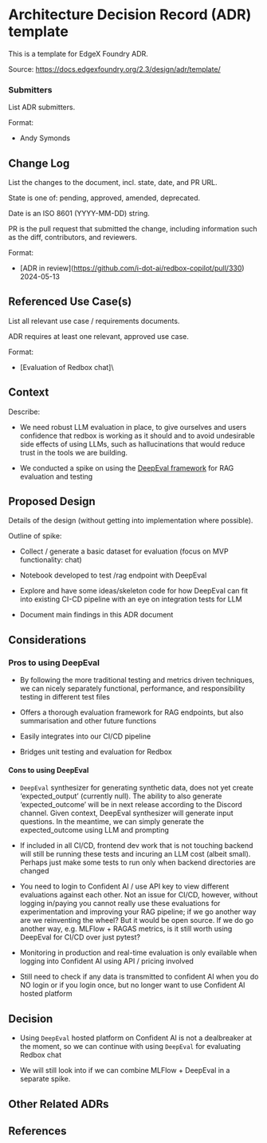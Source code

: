 # Architecture Decision Record (ADR) template <!-- Replace with ADR title -->

This is a template for EdgeX Foundry ADR.

Source: https://docs.edgexfoundry.org/2.3/design/adr/template/


### Submitters

List ADR submitters.

Format:

- Andy Symonds


## Change Log

List the changes to the document, incl. state, date, and PR URL.

State is one of: pending, approved, amended, deprecated.

Date is an ISO 8601 (YYYY-MM-DD) string.

PR is the pull request that submitted the change, including information such as the diff, contributors, and reviewers.

Format:

- \[ADR in review]\(https://github.com/i-dot-ai/redbox-copilot/pull/330) 2024-05-13

<!-- - \[Status of ADR e.g. approved, amended, etc.\]\(URL of pull request\) YYYY-MM-DD -->


## Referenced Use Case(s)

List all relevant use case / requirements documents.

ADR requires at least one relevant, approved use case.

Format:

- \[Evaluation of Redbox chat\]\


## Context

Describe:

- We need robust LLM evaluation in place, to give ourselves and users confidence that redbox is working as it should and to avoid undesirable side effects of using LLMs, such as hallucinations that would reduce trust in the tools we are building.

- We conducted a spike on using the [DeepEval framework](https://github.com/confident-ai/deepeval) for RAG evaluation and testing


## Proposed Design

Details of the design (without getting into implementation where possible).

Outline of spike:

- Collect / generate a basic dataset for evaluation (focus on MVP functionality: chat)

- Notebook developed to test /rag endpoint with DeepEval

- Explore and have some ideas/skeleton code for how DeepEval can fit into existing CI-CD pipeline with an eye on integration tests for LLM

- Document main findings in this ADR document


## Considerations

### Pros to using DeepEval
- By following the more traditional testing and metrics driven techniques, we can nicely separately functional, performance, and responsibility testing in different test files

- Offers a thorough evaluation framework for RAG endpoints, but also summarisation and other future functions

- Easily integrates into our CI/CD pipeline

- Bridges unit testing and evaluation for Redbox

#### Cons to using DeepEval
- `DeepEval` synthesizer for generating synthetic data, does not yet create ‘expected_output’ (currently null). The ability to also generate ‘expected_outcome’ will be in next release according to the Discord channel. Given context, DeepEval synthesizer will generate input questions. In the meantime, we can simply generate the expected_outcome using LLM and prompting

- If included in all CI/CD, frontend dev work that is not touching backend will still be running these tests and incuring an LLM cost (albeit small). Perhaps just make some tests to run only when backend directories are changed

- You need to login to Confident AI / use API key to view different evaluations against each other. Not an issue for CI/CD, however, without logging in/paying you cannot really use these evaluations for experimentation and improving your RAG pipeline; if we go another way are we reinventing the wheel? But it would be open source. If we do go another way, e.g. MLFlow + RAGAS metrics, is it still worth using DeepEval for CI/CD over just pytest?

- Monitoring in production and real-time evaluation is only evailable when logging into Confident AI using API / pricing involved

- Still need to check if any data is transmitted to confident AI when you do NO login or if you login once, but no longer want to use Confident AI hosted platform

## Decision

<!-- Document any agreed upon important implementation detail, caveats, future considerations, remaining or deferred design issues.

Document any part of the requirements not satisfied by the proposed design. -->

- Using `DeepEval` hosted platform on Confident AI is not a dealbreaker at the moment, so we can continue with using `DeepEval` for evaluating Redbox chat

- We will still look into if we can combine MLFlow + DeepEval in a separate spike.


## Other Related ADRs

<!-- List any relevant ADRs - such as a design decision for a sub-component of a feature, a design deprecated as a result of this design, etc.. 

Format:

- \[ADR Title\]\(URL\) - Relevance -->


## References

<!-- List additional references.

Format:

- \[Title\]\(URL\) --> 